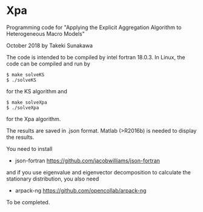 # Xpa
Programming code for "Applying the Explicit Aggregation Algorithm to Heterogeneous Macro Models"

October 2018 by Takeki Sunakawa

The code is intended to be compiled by intel fortran 18.0.3. In Linux, the code can be compiled and run by
```
$ make solveKS
$ ./solveKS
```
for the KS algorithm and
```
$ make solveXpa
$ ./solveXpa
```
for the Xpa algorithm. 

The results are saved in .json format. Matlab (>R2016b) is needed to display the results.

You need to install

- json-fortran https://github.com/jacobwilliams/json-fortran

and if you use eigenvalue and eigenvector decomposition to calculate the stationary distribution, you also need

- arpack-ng https://github.com/opencollab/arpack-ng

To be completed.
